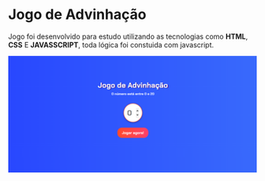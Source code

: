 # Jogo de Advinhação

Jogo foi desenvolvido para estudo utilizando as tecnologias como **HTML**, **CSS** E **JAVASSCRIPT**, toda lógica foi constuida com javascript.

![enter image description here](https://github.com/wesleycsv/Jogo-de-Advinhacao/blob/main/print.png?raw=true)

